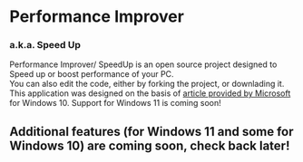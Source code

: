 # Performance Improver
### a.k.a. Speed Up

Performance Improver/ SpeedUp is an open source project designed to Speed up or boost performance of your PC.
<br>You can also edit the code, either by forking the project, or downlading it.<br>
This application was designed on the basis of [article provided by Microsoft](https://support.microsoft.com/en-us/windows/tips-to-improve-pc-performance-in-windows-b3b3ef5b-5953-fb6a-2528-4bbed82fba96) for Windows 10. Support for Windows 11 is coming soon!

## Additional features (for Windows 11 and some for Windows 10) are coming soon, check back later!
